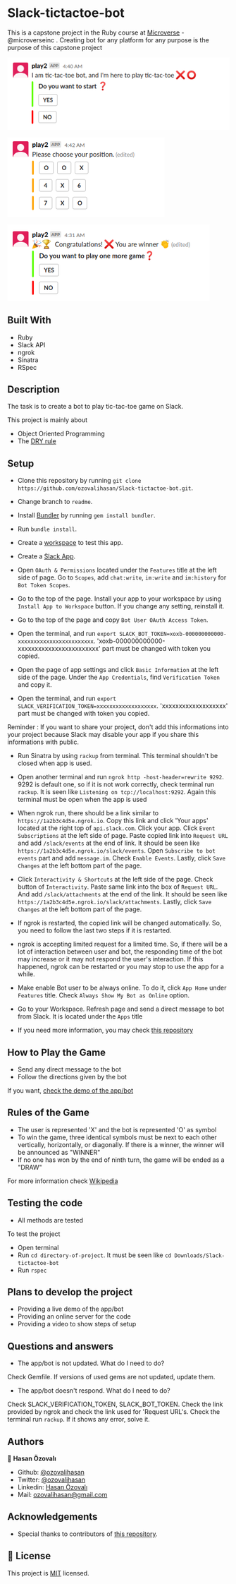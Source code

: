 # Slack-tictactoe-bot

This is a capstone project in the Ruby course at [Microverse](https://www.microverse.org/) - @microverseinc . Creating bot for any platform for any purpose is the purpose of this capstone project

![tic_tac_toe_game](./assets/screenshot1.png)

![tic_tac_toe_game](./assets/screenshot2.png)

![tic_tac_toe_game](./assets/screenshot3.png)

## Built With

- Ruby
- Slack API
- ngrok
- Sinatra
- RSpec

## Description

The task is to create a bot to play tic-tac-toe game on Slack.

This project is mainly about

- Object Oriented Programming
- The [DRY rule](https://en.wikipedia.org/wiki/Don%27t_repeat_yourself)

## Setup

- Clone this repository by running `git clone https://github.com/ozovalihasan/Slack-tictactoe-bot.git`.

- Change branch to `readme`.

- Install [Bundler](https://github.com/rubygems/bundler) by running `gem install bundler`.

- Run `bundle install`.

- Create a [workspace](https://slack.com/get-started#/create) to test this app.

- Create a [Slack App](https://api.slack.com/start).

- Open `OAuth & Permissions` located under the `Features` title at the left side of page. Go to `Scopes`, add `chat:write`, `im:write` and `im:history` for `Bot Token Scopes`.
   
- Go to the top of the page. Install your app to your workspace by using `Install App to Workspace` button. If you change any setting, reinstall it.

- Go to the top of the page and copy `Bot User OAuth Access Token`.

- Open the terminal, and run `export SLACK_BOT_TOKEN=xoxb-000000000000-xxxxxxxxxxxxxxxxxxxxxxxx`. 'xoxb-000000000000-xxxxxxxxxxxxxxxxxxxxxxxx' part must be changed with token you copied.

- Open the page of app settings and click `Basic Information` at the left side of the page. Under the `App Credentials`, find `Verification Token` and copy it.

- Open the terminal, and run `export SLACK_VERIFICATION_TOKEN=xxxxxxxxxxxxxxxxxxx`. 'xxxxxxxxxxxxxxxxxxx' part must be changed with token you copied.

Reminder : If you want to share your project, don't add this informations into your project because Slack may disable your app if you share this informations with public.

- Run Sinatra by using `rackup` from terminal. This terminal shouldn't be closed when app is used.

- Open another terminal and run `ngrok http -host-header=rewrite 9292`. 9292 is default one, so if it is not work correctly, check terminal run `rackup`. It is seen like `Listening on tcp://localhost:9292`. Again this terminal must be open when the app is used

- When ngrok run, there should be a link similar to `https://1a2b3c4d5e.ngrok.io`. Copy this link and click 'Your apps' located at the right top of `api.slack.com`. Click your app. Click `Event Subscriptions` at the left side of page. Paste copied link into `Request URL` and add `/slack/events` at the end of link. It should be seen like `https://1a2b3c4d5e.ngrok.io/slack/events`. Open `Subscribe to bot events` part and add `message.im`. Check `Enable Events`. Lastly, click `Save Changes` at the left bottom part of the page.

- Click `Interactivity & Shortcuts` at the left side of the page. Check button of `Interactivity`. Paste same link into the box of `Request URL`. And add `/slack/attachments` at the end of the link. It should be seen like `https://1a2b3c4d5e.ngrok.io/slack/attachments`. Lastly, click `Save Changes` at the left bottom part of the page.

- If ngrok is restarted, the copied link will be changed automatically. So, you need to follow the last two steps if it is restarted.

- ngrok is accepting limited request for a limited time. So, if there will be a lot of interaction between user and bot, the responding time of the bot may increase or it may not respond the user's interaction. If this happened, ngrok can be restarted or you may stop to use the app for a while.

- Make enable Bot user to be always online. To do it, click `App Home` under `Features` title. Check `Always Show My Bot as Online` option.

- Go to your Workspace. Refresh page and send a direct message to bot from Slack. It is located under the `Apps` title

- If you need more information, you may check [this repository](https://github.com/slackapi/sample-message-menus-ruby)

## How to Play the Game

- Send any direct message to the bot
- Follow the directions given by the bot

If you want, [check the demo of the app/bot](https://www.loom.com/share/ce5a36e4145c4baf96cd615a06faf9b0) 

## Rules of the Game

- The user is represented 'X' and the bot is represented 'O' as symbol
- To win the game, three identical symbols must be next to each other vertically, horizontally, or diagonally. If there is a winner, the winner will be announced as "WINNER"
- If no one has won by the end of ninth turn, the game will be ended as a "DRAW"

For more information check [Wikipedia](https://en.wikipedia.org/wiki/Tic-tac-toe)

## Testing the code

- All methods are tested

To test the project

- Open terminal
- Run `cd directory-of-project`. It must be seen like `cd Downloads/Slack-tictactoe-bot`   
- Run `rspec`


## Plans to develop the project

- Providing a live demo of the app/bot
- Providing an online server for the code
- Providing a video to show steps of setup

## Questions and answers

- The app/bot is not updated. What do I need to do?

Check Gemfile. If versions of used gems are not updated, update them.

- The app/bot doesn't respond. What do I need to do?

Check SLACK_VERIFICATION_TOKEN, SLACK_BOT_TOKEN. Check the link provided by ngrok and check the link used for 'Request URL's. Check the terminal run `rackup`. If it shows any error, solve it.

## Authors

👤 **Hasan Özovalı**

- Github: [@ozovalihasan](https://github.com/ozovalihasan)
- Twitter: [@ozovalihasan](https://twitter.com/ozovalihasan)
- Linkedin: [Hasan Özovalı](https://www.linkedin.com/in/hasan-ozovali/)
- Mail: [ozovalihasan@gmail.com](ozovalihasan@gmail.com)

## Acknowledgements

- Special thanks to contributors of [this repository](https://github.com/slackapi/sample-message-menus-ruby).

## 📝 License

This project is [MIT](https://opensource.org/licenses/MIT) licensed.
